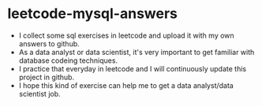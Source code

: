 # leetcode-mysql-answers
* I collect some sql exercises in leetcode and upload it with my own answers to github.
* As a data analyst or data scientist, it's very important to get familiar with database codeing techniques.
* I practice that everyday in leetcode and I will continuously update this project in github.
* I hope this kind of exercise can help me to get a data analyst/data scientist job.
